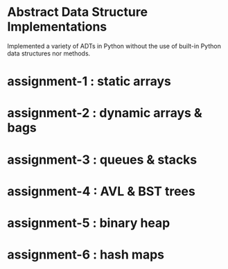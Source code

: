 # Abstract Data Structure Implementations

Implemented a variety of ADTs in Python without the use of built-in Python data structures nor methods.

# assignment-1 : static arrays
# assignment-2 : dynamic arrays & bags 
# assignment-3 : queues & stacks
# assignment-4 : AVL & BST trees
# assignment-5 : binary heap
# assignment-6 : hash maps
